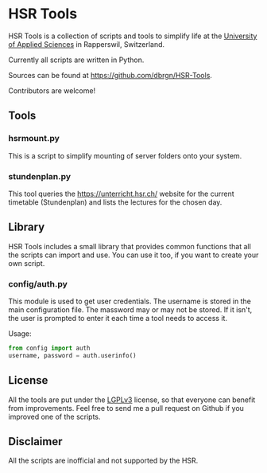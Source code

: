 HSR Tools
=========

HSR Tools is a collection of scripts and tools to simplify life at the
[University of Applied Sciences](http://hsr.ch/) in Rapperswil, Switzerland.

Currently all scripts are written in Python.

Sources can be found at https://github.com/dbrgn/HSR-Tools.

Contributors are welcome!


Tools
-----

### hsrmount.py ###

This is a script to simplify mounting of server folders onto your system.

### stundenplan.py ###

This tool queries the https://unterricht.hsr.ch/ website for the current
timetable (Stundenplan) and lists the lectures for the chosen day.


Library
-------

HSR Tools includes a small library that provides common functions that all the
scripts can import and use. You can use it too, if you want to create your own
script.

### config/auth.py ###

This module is used to get user credentials. The username is stored in the main
configuration file. The massword may or may not be stored. If it isn't, the
user is prompted to enter it each time a tool needs to access it.

Usage:

```python
from config import auth
username, password = auth.userinfo()
```


License
-------

All the tools are put under the [LGPLv3](http://www.gnu.org/licenses/lgpl.html)
license, so that everyone can benefit from improvements. Feel free to send me
a pull request on Github if you improved one of the scripts.


Disclaimer
----------

All the scripts are inofficial and not supported by the HSR.
